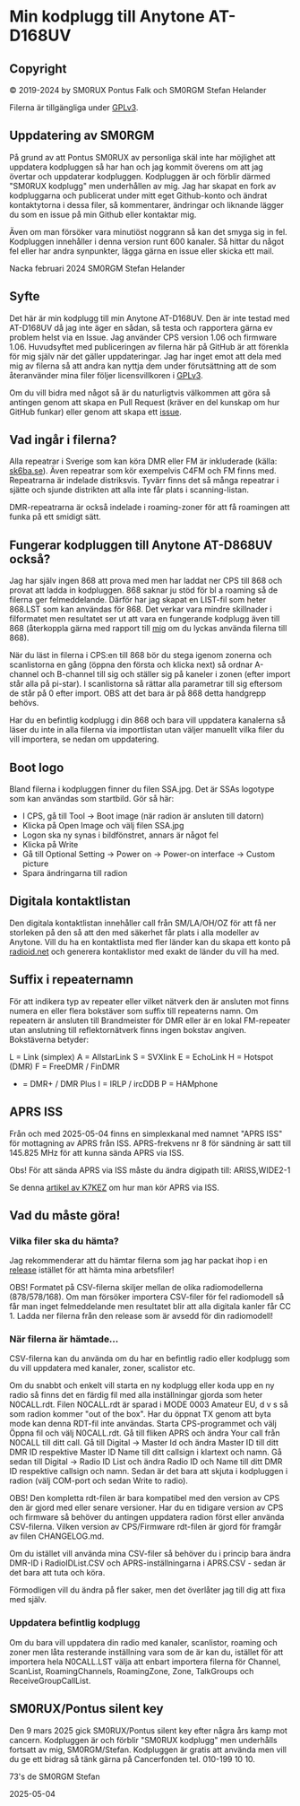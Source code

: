 # Min kodplugg till Anytone AT-D168UV

## Copyright

© 2019-2024 by SM0RUX Pontus Falk och SM0RGM Stefan Helander

Filerna är tillgängliga under [GPLv3](https://github.com/sm0rux/at-d878uv/blob/master/LICENSE).

## Uppdatering av SM0RGM 

På grund av att Pontus SM0RUX av personliga skäl inte har möjlighet att uppdatera kodpluggen så har han och jag kommit överens om att jag övertar och uppdaterar kodpluggen. Kodpluggen är och förblir därmed "SM0RUX kodplugg" men underhållen av mig. Jag har skapat en fork av kodpluggarna och publicerat under mitt eget Github-konto och ändrat kontaktytorna i dessa filer, så kommentarer, ändringar och liknande lägger du som en issue på min Github eller kontaktar mig.

Även om man försöker vara minutiöst noggrann så kan det smyga sig in fel. Kodpluggen innehåller i denna version runt 600 kanaler. Så hittar du något fel eller har andra synpunkter, lägga gärna en issue eller skicka ett mail. 

Nacka februari 2024
SM0RGM Stefan Helander

## Syfte

Det här är min kodplugg till min Anytone AT-D168UV. Den är inte testad med AT-D168UV då jag inte äger en sådan, så testa och rapportera gärna ev problem helst via en Issue. Jag använder CPS version 1.06 och firmware 1.06. Huvudsyftet med publiceringen av filerna här på GitHub är att förenkla för mig själv när det gäller uppdateringar. Jag har inget emot att dela med mig av filerna så att andra kan nyttja dem under förutsättning att de som återanvänder mina filer följer licensvillkoren i [GPLv3](https://github.com/sm0rux/at-d878uv/blob/master/LICENSE).

Om du vill bidra med något så är du naturligtvis välkommen att göra så antingen genom att skapa en Pull Request (kräver en del kunskap om hur GitHub funkar) eller genom att skapa ett [issue](https://github.com/sm0rgm/at-d168uv/issues).

## Vad ingår i filerna?

Alla repeatrar i Sverige som kan köra DMR eller FM är inkluderade (källa: [sk6ba.se](https://sk6ba.se/repeater/karta/)). Även repeatrar som kör exempelvis C4FM och FM finns med. Repeatrarna är indelade distriksvis. Tyvärr finns det så många repeatrar i sjätte och sjunde distrikten att alla inte får plats i scanning-listan.

DMR-repeatrarna är också indelade i roaming-zoner för att få roamingen att funka på ett smidigt sätt.

## Fungerar kodpluggen till Anytone AT-D868UV också?

Jag har själv ingen 868 att prova med men har laddat ner CPS till 868 och provat att ladda in kodpluggen. 868 saknar ju stöd för bl a roaming så de filerna ger felmeddelande. Därför har jag skapat en LIST-fil som heter 868.LST som kan användas för 868. Det verkar vara mindre skillnader i filformatet men resultatet ser ut att vara en fungerande kodplugg även till 868 (återkoppla gärna med rapport till [mig](mailto:stefan@helander.se) om du lyckas använda filerna till 868).

När du läst in filerna i CPS:en till 868 bör du stega igenom zonerna och scanlistorna en gång (öppna den första och klicka next) så ordnar A-channel och B-channel till sig och ställer sig på kaneler i zonen (efter import står alla på pi-star). I scanlistorna så rättar alla parametrar till sig eftersom de står på 0 efter import. OBS att det bara är på 868 detta handgrepp behövs.

Har du en befintlig kodplugg i din 868 och bara vill uppdatera kanalerna så läser du inte in alla filerna via importlistan utan väljer manuellt vilka filer du vill importera, se nedan om uppdatering.

## Boot logo

Bland filerna i kodpluggen finner du filen SSA.jpg. Det är SSAs logotype som kan användas som startbild. Gör så här:

* I CPS, gå till Tool -> Boot image (när radion är ansluten till datorn)
* Klicka på Open Image och välj filen SSA.jpg
* Logon ska ny synas i bildfönstret, annars är något fel
* Klicka på Write
* Gå till Optional Setting -> Power on -> Power-on interface -> Custom picture
* Spara ändringarna till radion

## Digitala kontaktlistan

Den digitala kontaktlistan innehåller call från SM/LA/OH/OZ för att få ner storleken på den så att den med säkerhet får plats i alla modeller av Anytone. Vill du ha en kontaktlista med fler länder kan du skapa ett konto på [radioid.net](https://radioid.net) och generera kontaklistor med exakt de länder du vill ha med.

## Suffix i repeaternamn

För att indikera typ av repeater eller vilket nätverk den är ansluten mot finns numera en eller flera bokstäver som suffix till repeaterns namn. Om repeatern är ansluten till Brandmeister för DMR eller är en lokal FM-repeater utan anslutning till reflektornätverk finns ingen bokstav angiven. Bokstäverna betyder:

L = Link (simplex)
A = AllstarLink
S = SVXlink
E = EchoLink
H = Hotspot (DMR)
F = FreeDMR / FinDMR
+ = DMR+ / DMR Plus
I = IRLP / ircDDB
P = HAMphone

## APRS ISS

Från och med 2025-05-04 finns en simplexkanal med namnet "APRS ISS" för mottagning av APRS från ISS. APRS-frekvens nr 8 för sändning är satt till 145.825 MHz för att kunna sända APRS via ISS.

Obs! För att sända APRS via ISS måste du ändra digipath till:
ARISS,WIDE2-1

Se denna [artikel av K7KEZ](https://k7kez.com/aprs-settings-for-the-iss-international-space-station/) om hur man kör APRS via ISS.

## Vad du måste göra!

### Vilka filer ska du hämta?

Jag rekommenderar att du hämtar filerna som jag har packat ihop i en [release](https://github.com/sm0rgm/at-d168uv/releases) istället för att hämta mina arbetsfiler!

OBS! Formatet på CSV-filerna skiljer mellan de olika radiomodellerna (878/578/168). Om man försöker importera CSV-filer för fel radiomodell så får man inget felmeddelande men resultatet blir att alla digitala kanler får CC 1. Ladda ner filerna från den release som är avsedd för din radiomodell!

### När filerna är hämtade... 

CSV-filerna kan du använda om du har en befintlig radio eller kodplugg som du vill uppdatera med kanaler, zoner, scalistor etc. 

Om du snabbt och enkelt vill starta en ny kodplugg eller koda upp en ny radio så finns det en färdig fil med alla inställningar gjorda som heter N0CALL.rdt. Filen N0CALL.rdt är sparad i MODE 0003 Amateur EU, d v s så som radion kommer "out of the box". Har du öppnat TX genom att byta mode kan denna RDT-fil inte användas. 
Starta CPS-programmet och välj Öppna fil och välj N0CALL.rdt. Gå till fliken APRS och ändra Your call från N0CALL till ditt call. Gå till Digital -> Master Id och ändra Master ID till ditt DMR ID respektive Master ID Name till ditt callsign i klartext och namn. Gå sedan till Digital -> Radio ID List och ändra Radio ID och Name till ditt DMR ID respektive callsign och namn. Sedan är det bara att skjuta i kodpluggen i radion (välj COM-port och sedan Write to radio).

OBS! Den kompletta rdt-filen är bara kompatibel med den version av CPS den är gjord med eller senare versioner. Har du en tidigare version av CPS och firmware så behöver du antingen uppdatera radion först eller använda CSV-filerna. Vilken version av CPS/Firmware rdt-filen är gjord för framgår av filen CHANGELOG.md.

Om du istället vill använda mina CSV-filer så behöver du i princip bara ändra DMR-ID i RadioIDList.CSV och APRS-inställningarna i APRS.CSV - sedan är det bara att tuta och köra.

Förmodligen vill du ändra på fler saker, men det överlåter jag till dig att fixa med själv.

### Uppdatera befintlig kodplugg

Om du bara vill uppdatera din radio med kanaler, scanlistor, roaming och zoner men låta resterande inställning vara som de är kan du, istället för att importera hela N0CALL.LST välja att enbart importera filerna för Channel, ScanList, RoamingChannels, RoamingZone, Zone, TalkGroups och ReceiveGroupCallList. 

## SM0RUX/Pontus silent key

Den 9 mars 2025 gick SM0RUX/Pontus silent key efter några års kamp mot cancern. Kodpluggen är och förblir "SM0RUX kodplugg" men underhålls fortsatt av mig, SM0RGM/Stefan. Kodpluggen är gratis att använda men vill du ge ett bidrag så tänk gärna på Cancerfonden tel. 010-199 10 10.

73's de SM0RGM Stefan

2025-05-04

